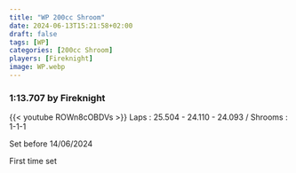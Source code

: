 ```yaml
---
title: "WP 200cc Shroom"
date: 2024-06-13T15:21:58+02:00
draft: false
tags: [WP]
categories: [200cc Shroom]
players: [Fireknight]
image: WP.webp
---
```

### 1:13.707 by Fireknight

{{< youtube ROWn8cOBDVs >}}
Laps : 25.504 - 24.110 - 24.093 /
Shrooms : 1-1-1

Set before 14/06/2024

First time set